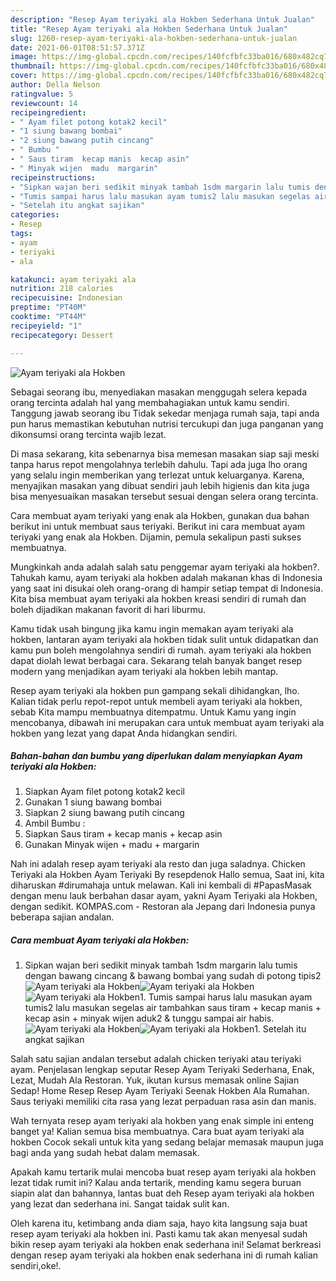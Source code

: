 ```yaml
---
description: "Resep Ayam teriyaki ala Hokben Sederhana Untuk Jualan"
title: "Resep Ayam teriyaki ala Hokben Sederhana Untuk Jualan"
slug: 1260-resep-ayam-teriyaki-ala-hokben-sederhana-untuk-jualan
date: 2021-06-01T08:51:57.371Z
image: https://img-global.cpcdn.com/recipes/140fcfbfc33ba016/680x482cq70/ayam-teriyaki-ala-hokben-foto-resep-utama.jpg
thumbnail: https://img-global.cpcdn.com/recipes/140fcfbfc33ba016/680x482cq70/ayam-teriyaki-ala-hokben-foto-resep-utama.jpg
cover: https://img-global.cpcdn.com/recipes/140fcfbfc33ba016/680x482cq70/ayam-teriyaki-ala-hokben-foto-resep-utama.jpg
author: Della Nelson
ratingvalue: 5
reviewcount: 14
recipeingredient:
- " Ayam filet potong kotak2 kecil"
- "1 siung bawang bombai"
- "2 siung bawang putih cincang"
- " Bumbu "
- " Saus tiram  kecap manis  kecap asin"
- " Minyak wijen  madu  margarin"
recipeinstructions:
- "Sipkan wajan beri sedikit minyak tambah 1sdm margarin lalu tumis dengan bawang cincang &amp; bawang bombai yang sudah di potong tipis2"
- "Tumis sampai harus lalu masukan ayam tumis2 lalu masukan segelas air tambahkan saus tiram + kecap manis + kecap asin + minyak wijen aduk2 &amp; tunggu sampai air habis."
- "Setelah itu angkat sajikan"
categories:
- Resep
tags:
- ayam
- teriyaki
- ala

katakunci: ayam teriyaki ala 
nutrition: 218 calories
recipecuisine: Indonesian
preptime: "PT40M"
cooktime: "PT44M"
recipeyield: "1"
recipecategory: Dessert

---
```



![Ayam teriyaki ala Hokben](https://img-global.cpcdn.com/recipes/140fcfbfc33ba016/680x482cq70/ayam-teriyaki-ala-hokben-foto-resep-utama.jpg)

Sebagai seorang ibu, menyediakan masakan menggugah selera kepada orang tercinta adalah hal yang membahagiakan untuk kamu sendiri. Tanggung jawab seorang ibu Tidak sekedar menjaga rumah saja, tapi anda pun harus memastikan kebutuhan nutrisi tercukupi dan juga panganan yang dikonsumsi orang tercinta wajib lezat.

Di masa  sekarang, kita sebenarnya bisa memesan masakan siap saji meski tanpa harus repot mengolahnya terlebih dahulu. Tapi ada juga lho orang yang selalu ingin memberikan yang terlezat untuk keluarganya. Karena, menyajikan masakan yang dibuat sendiri jauh lebih higienis dan kita juga bisa menyesuaikan masakan tersebut sesuai dengan selera orang tercinta. 

Cara membuat ayam teriyaki yang enak ala Hokben, gunakan dua bahan berikut ini untuk membuat saus teriyaki. Berikut ini cara membuat ayam teriyaki yang enak ala Hokben. Dijamin, pemula sekalipun pasti sukses membuatnya.

Mungkinkah anda adalah salah satu penggemar ayam teriyaki ala hokben?. Tahukah kamu, ayam teriyaki ala hokben adalah makanan khas di Indonesia yang saat ini disukai oleh orang-orang di hampir setiap tempat di Indonesia. Kita bisa membuat ayam teriyaki ala hokben kreasi sendiri di rumah dan boleh dijadikan makanan favorit di hari liburmu.

Kamu tidak usah bingung jika kamu ingin memakan ayam teriyaki ala hokben, lantaran ayam teriyaki ala hokben tidak sulit untuk didapatkan dan kamu pun boleh mengolahnya sendiri di rumah. ayam teriyaki ala hokben dapat diolah lewat berbagai cara. Sekarang telah banyak banget resep modern yang menjadikan ayam teriyaki ala hokben lebih mantap.

Resep ayam teriyaki ala hokben pun gampang sekali dihidangkan, lho. Kalian tidak perlu repot-repot untuk membeli ayam teriyaki ala hokben, sebab Kita mampu membuatnya ditempatmu. Untuk Kamu yang ingin mencobanya, dibawah ini merupakan cara untuk membuat ayam teriyaki ala hokben yang lezat yang dapat Anda hidangkan sendiri.

<!--inarticleads1-->

##### Bahan-bahan dan bumbu yang diperlukan dalam menyiapkan Ayam teriyaki ala Hokben:

1. Siapkan  Ayam filet potong kotak2 kecil
1. Gunakan 1 siung bawang bombai
1. Siapkan 2 siung bawang putih cincang
1. Ambil  Bumbu :
1. Siapkan  Saus tiram + kecap manis + kecap asin
1. Gunakan  Minyak wijen + madu + margarin


Nah ini adalah resep ayam teriyaki ala resto dan juga saladnya. Chicken Teriyaki ala Hokben Ayam Teriyaki By resepdenok Hallo semua, Saat ini, kita diharuskan #dirumahaja untuk melawan. Kali ini kembali di #PapasMasak dengan menu lauk berbahan dasar ayam, yakni Ayam Teriyaki ala Hokben, dengan sedikit. KOMPAS.com - Restoran ala Jepang dari Indonesia punya beberapa sajian andalan. 

<!--inarticleads2-->

##### Cara membuat Ayam teriyaki ala Hokben:

1. Sipkan wajan beri sedikit minyak tambah 1sdm margarin lalu tumis dengan bawang cincang &amp; bawang bombai yang sudah di potong tipis2
<img src="https://img-global.cpcdn.com/steps/fcd1589796843c05/160x128cq70/ayam-teriyaki-ala-hokben-langkah-memasak-1-foto.jpg" alt="Ayam teriyaki ala Hokben"><img src="//assets-global.cpcdn.com/assets/icons/button_play-2c75c40dde080a61004c1f40b05d8f140eaff45d7e9e6481dc71c63d2e7c4909.png" alt="Ayam teriyaki ala Hokben"><img src="https://img-global.cpcdn.com/steps/55470e1db6561138/160x128cq70/ayam-teriyaki-ala-hokben-langkah-memasak-1-foto.jpg" alt="Ayam teriyaki ala Hokben">1. Tumis sampai harus lalu masukan ayam tumis2 lalu masukan segelas air tambahkan saus tiram + kecap manis + kecap asin + minyak wijen aduk2 &amp; tunggu sampai air habis.
<img src="//assets-global.cpcdn.com/assets/icons/button_play-2c75c40dde080a61004c1f40b05d8f140eaff45d7e9e6481dc71c63d2e7c4909.png" alt="Ayam teriyaki ala Hokben"><img src="https://img-global.cpcdn.com/steps/6a962b18d8feb186/160x128cq70/ayam-teriyaki-ala-hokben-langkah-memasak-2-foto.jpg" alt="Ayam teriyaki ala Hokben">1. Setelah itu angkat sajikan


Salah satu sajian andalan tersebut adalah chicken teriyaki atau teriyaki ayam. Penjelasan lengkap seputar Resep Ayam Teriyaki Sederhana, Enak, Lezat, Mudah Ala Restoran. Yuk, ikutan kursus memasak online Sajian Sedap! Home Resep Resep Ayam Teriyaki Seenak Hokben Ala Rumahan. Saus teriyaki memiliki cita rasa yang lezat perpaduan rasa asin dan manis. 

Wah ternyata resep ayam teriyaki ala hokben yang enak simple ini enteng banget ya! Kalian semua bisa membuatnya. Cara buat ayam teriyaki ala hokben Cocok sekali untuk kita yang sedang belajar memasak maupun juga bagi anda yang sudah hebat dalam memasak.

Apakah kamu tertarik mulai mencoba buat resep ayam teriyaki ala hokben lezat tidak rumit ini? Kalau anda tertarik, mending kamu segera buruan siapin alat dan bahannya, lantas buat deh Resep ayam teriyaki ala hokben yang lezat dan sederhana ini. Sangat taidak sulit kan. 

Oleh karena itu, ketimbang anda diam saja, hayo kita langsung saja buat resep ayam teriyaki ala hokben ini. Pasti kamu tak akan menyesal sudah bikin resep ayam teriyaki ala hokben enak sederhana ini! Selamat berkreasi dengan resep ayam teriyaki ala hokben enak sederhana ini di rumah kalian sendiri,oke!.

